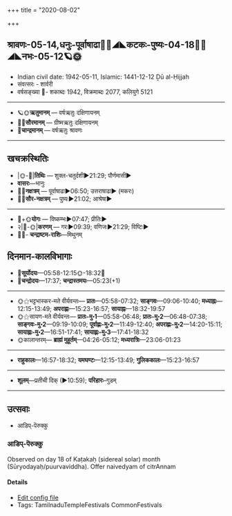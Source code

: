 +++
title = "2020-08-02"

+++
## श्रावणः-05-14,धनुः-पूर्वाषाढा🌛🌌◢◣कटकः-पुष्यः-04-18🌌🌞◢◣नभः-05-12🪐🌞
- Indian civil date: 1942-05-11, Islamic: 1441-12-12 Ḏū al-Ḥijjah
- संवत्सरः - शार्वरी
- वर्षसङ्ख्या 🌛- शकाब्दः 1942, विक्रमाब्दः 2077, कलियुगे 5121
___________________
- 🪐🌞**ऋतुमानम्** — वर्षऋतुः दक्षिणायनम्
- 🌌🌞**सौरमानम्** — ग्रीष्मऋतुः दक्षिणायनम्
- 🌛**चान्द्रमानम्** — वर्षऋतुः श्रावणः
___________________


## खचक्रस्थितिः
- |🌞-🌛|**तिथिः** — शुक्ल-चतुर्दशी►21:29; पौर्णमासी►  
- **वासरः**—भानुः  
- 🌌🌛**नक्षत्रम्** — पूर्वाषाढा►06:50; उत्तराषाढा► (मकरः)  
- 🌌🌞**सौर-नक्षत्रम्** — पुष्यः►21:02; आश्रेषा►  
___________________
- 🌛+🌞**योगः** — विष्कम्भः►07:47; प्रीतिः►  
- २|🌛-🌞|**करणम्** — गरः►09:39; वणिजः►21:29; विष्टिः►  
- 🌌🌛- **चन्द्राष्टम-राशिः**—मिथुनम्  


## दिनमान-कालविभागाः
- 🌅**सूर्योदयः**—05:58-12:15🌞️-18:32🌇  
- 🌛**चन्द्रोदयः**—17:37; **चन्द्रास्तमयः**—05:23(+1)  
___________________
- 🌞⚝भट्टभास्कर-मते वीर्यवन्तः— **प्रातः**—05:58-07:32; **साङ्गवः**—09:06-10:40; **मध्याह्नः**—12:15-13:49; **अपराह्णः**—15:23-16:57; **सायाह्नः**—18:32-19:57  
- 🌞⚝सायण-मते वीर्यवन्तः— **प्रातः-मु॰1**—05:58-06:48; **प्रातः-मु॰2**—06:48-07:38; **साङ्गवः-मु॰2**—09:19-10:09; **पूर्वाह्णः-मु॰2**—11:49-12:40; **अपराह्णः-मु॰2**—14:20-15:11; **सायाह्णः-मु॰2**—16:51-17:41; **सायाह्णः-मु॰3**—17:41-18:32  
- 🌞कालान्तरम्— **ब्राह्मं मुहूर्तम्**—04:26-05:12; **मध्यरात्रिः**—23:06-01:23  
___________________
- **राहुकालः**—16:57-18:32; **यमघण्टः**—12:15-13:49; **गुलिककालः**—15:23-16:57  
___________________
- **शूलम्**—प्रतीची दिक् (►10:59); **परिहारः**–गुडम्  
___________________

## उत्सवाः
- आडिप्-पॆरुक्कु
### आडिप्-पॆरुक्कु

Observed on day 18 of Kaṭakaḥ (sidereal solar) month (Sūryodayaḥ/puurvaviddha). Offer naivedyam of citrAnnam

#### Details
- [Edit config file](https://github.com/jyotisham/adyatithi/tree/master/temples/Tamil/sidereal_solar_month/day/04/18/ADip~perukku.toml)
- Tags: TamilnaduTempleFestivals CommonFestivals


